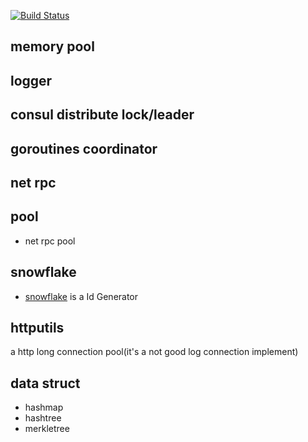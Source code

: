 [![Build Status](https://travis-ci.org/laohanlinux/utils.svg?branch=master)](https://travis-ci.org/laohanlinux/utils)

## memory pool 

## logger 

## consul distribute lock/leader 

## goroutines coordinator 

## net rpc 

## pool

- net rpc pool 

## snowflake 

- [snowflake](https://www.lanindex.com/twitter-snowflake%EF%BC%8C64%E4%BD%8D%E8%87%AA%E5%A2%9Eid%E7%AE%97%E6%B3%95%E8%AF%A6%E8%A7%A3/) is a Id Generator

## httputils 

a http long connection pool(it's a not good log connection implement)

## data struct 

- hashmap 
- hashtree
- merkletree
